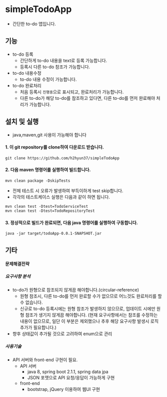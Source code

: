 # simpleTodoApp
* 간단한 to-do 앱입니다.

## 기능
* to-do 등록
  * 간단하게 to-do 내용을 text로 등록 가능합니다.
  * 등록시 다른 to-do 참조가 가능합니다.
* to-do 내용수정
  * to-do 내용 수정이 가능합니다.
* to-do 완료처리
  * 처음 등록시 `진행중`으로 표시되고, 완료처리가 가능합니다.
  * 다른 to-do가 해당 to-do를 참조하고 있다면, 다른 to-do를 먼저 완료해야 처리가 가능합니다.

## 설치 및 실행
* java,maven,git 사용이 가능해야 합니다
#### 1. 이 git repository를 clone하여 다운로드 받습니다.
```git clone https://github.com/h2hyun37/simpleTodoApp```

#### 2. 다음 maven 명령어를 실행하여 빌드합니다.
```mvn clean package -DskipTests```
* 전체 테스트 시 오류가 발생하여 부득이하게 test skip합니다.
* 각각의 테스트케이스  실행은 다음과 같이 하면 됩니다.
```
mvn clean test -Dtest=TodoServiceTest
mvn clean test -Dtest=TodoRepositoryTest
```
#### 3. 정상적으로 빌드가 완료되면, 다음 java 명령어를 실행하여 구동합니다.
```java -jar target/todoApp-0.0.1-SNAPSHOT.jar```

## 기타
#### 문제해결전략
##### 요구사항 분석
* to-do가 원형으로 참조되지 않게끔 해야합니다.(circular-reference)
  * 원형 참조시, 다른 to-do를 먼저 완료할 수가 없으므로 어느것도 완료처리를 할 수 없습니다.
  * 신규로 to-do 등록시에는 원형 참조가 발생하지 않으므로, 업데이트 시에만 원형 참조가 생기지 않게끔 해야합니다. 
  (현재 요구사항에서는 참조를 수정하는 내용이 없으므로, 일단 이 부분은 제외했으나 추후 해당 요구사항 발생시 로직 추가가 필요합니다.)
* 향후 상태값이 추가될 것으로 고려하여 enum으로 관리
##### 사용기술
* API 서버와 front-end 구현이 필요.
  * API 서버
    * java 8, spring boot 2.1.1, spring data jpa
    * JSON 포맷으로 API 요청/응답이 가능하게 구현
  * front-end
    * bootstrap, jQuery 이용하여 웹UI 구현
  
  
  
